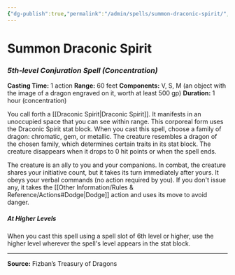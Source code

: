 ```yaml
---
{"dg-publish":true,"permalink":"/admin/spells/summon-draconic-spirit/","hide":true,"updated":"2025-08-11T11:53:31.171+01:00"}
---
```


# Summon Draconic Spirit
### *5th-level Conjuration Spell* *(Concentration)*
**Casting Time:** 1 action
**Range:** 60 feet
**Components:** V, S, M (an object with the image of a dragon engraved on it, worth at least 500 gp)
**Duration:** 1 hour (concentration)

You call forth a [[Draconic Spirit\|Draconic Spirit]]. It manifests in an unoccupied space that you can see within range. This corporeal form uses the Draconic Spirit stat block. When you cast this spell, choose a family of dragon: chromatic, gem, or metallic. The creature resembles a dragon of the chosen family, which determines certain traits in its stat block. The creature disappears when it drops to 0 hit points or when the spell ends.

The creature is an ally to you and your companions. In combat, the creature shares your initiative count, but it takes its turn immediately after yours. It obeys your verbal commands (no action required by you). If you don't issue any, it takes the [[Other Information/Rules & Reference/Actions#Dodge\|Dodge]] action and uses its move to avoid danger.

##### At Higher Levels
When you cast this spell using a spell slot of 6th level or higher, use the higher level wherever the spell's level appears in the stat block.

---
**Source:** Fizban’s Treasury of Dragons
